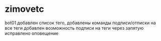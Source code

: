 # zimovetc
bot01
добавлен список тего, добавлены команды подписи/отписки на все теги
добавлен возможность подписи на теги через запятую
исправлено оповещение
